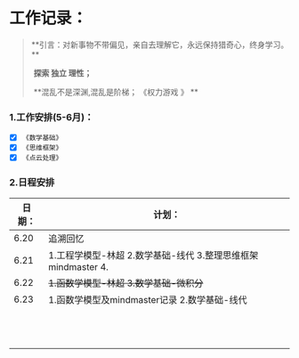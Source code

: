 # 工作记录：

> **引言：对新事物不带偏见，亲自去理解它，永远保持猎奇心，终身学习。  **           	
>
> ​            **探索 独立 理性；**
>
> ​        	**混乱不是深渊,混乱是阶梯；           《权力游戏 》   ** 

### 1.工作安排(5-6月)：

- [x] `《数学基础》`
- [x] `《思维框架》`
- [x] `《点云处理》`

### 2.日程安排

| 日期： | 计划：                                                       |
| ------ | ------------------------------------------------------------ |
| 6.20   | 追溯回忆                                                     |
| 6.21   | 1.工程学模型-林超 2.数学基础-线代 3.整理思维框架mindmaster 4. |
| 6.22   | ~~1.函数学模型-林超 3.数学基础-微积分~~                      |
| 6.23   | 1.函数学模型及mindmaster记录 2.数学基础-线代                 |
|        |                                                              |
|        |                                                              |
|        |                                                              |
|        |                                                              |
|        |                                                              |
|        |                                                              |
|        |                                                              |
|        |                                                              |
|        |                                                              |
|        |                                                              |
|        |                                                              |
|        |                                                              |


